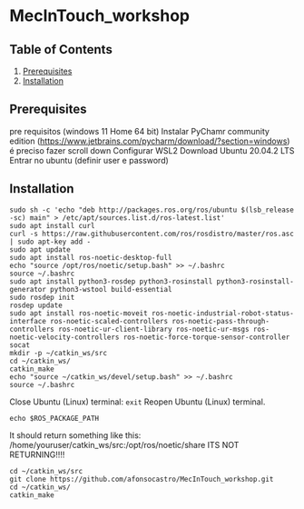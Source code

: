 # MecInTouch_workshop
## Table of Contents

1. [Prerequisites](#prerequisites)
2. [Installation](#installation)


## Prerequisites
pre requisitos (windows 11 Home 64 bit)
Instalar PyChamr community edition (https://www.jetbrains.com/pycharm/download/?section=windows) é preciso fazer scroll down
Configurar WSL2
Download Ubuntu 20.04.2 LTS
Entrar no ubuntu (definir user e password)

## Installation
```
sudo sh -c 'echo "deb http://packages.ros.org/ros/ubuntu $(lsb_release -sc) main" > /etc/apt/sources.list.d/ros-latest.list'
sudo apt install curl
curl -s https://raw.githubusercontent.com/ros/rosdistro/master/ros.asc | sudo apt-key add -
sudo apt update
sudo apt install ros-noetic-desktop-full
echo "source /opt/ros/noetic/setup.bash" >> ~/.bashrc
source ~/.bashrc
sudo apt install python3-rosdep python3-rosinstall python3-rosinstall-generator python3-wstool build-essential
sudo rosdep init
rosdep update
sudo apt install ros-noetic-moveit ros-noetic-industrial-robot-status-interface ros-noetic-scaled-controllers ros-noetic-pass-through-controllers ros-noetic-ur-client-library ros-noetic-ur-msgs ros-noetic-velocity-controllers ros-noetic-force-torque-sensor-controller socat
mkdir -p ~/catkin_ws/src
cd ~/catkin_ws/
catkin_make 
echo "source ~/catkin_ws/devel/setup.bash" >> ~/.bashrc
source ~/.bashrc
```
Close Ubuntu (Linux) terminal: ``exit``
Reopen Ubuntu (Linux) terminal.

```echo $ROS_PACKAGE_PATH```

It should return something like this: /home/youruser/catkin_ws/src:/opt/ros/noetic/share
ITS NOT RETURNING!!!!
```
cd ~/catkin_ws/src
git clone https://github.com/afonsocastro/MecInTouch_workshop.git
cd ~/catkin_ws/
catkin_make
```

